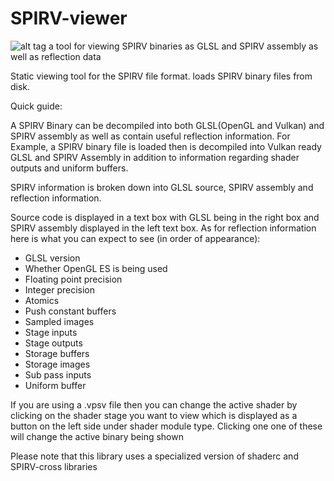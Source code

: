 # SPIRV-viewer
![alt tag](https://raw.githubusercontent.com/ziacko/SPIRV-viewer/master/screenShot.png)
a tool for viewing SPIRV binaries as GLSL and SPIRV assembly as well as reflection data

Static viewing tool for the SPIRV file format. loads SPIRV binary files from disk.

Quick guide:

A SPIRV Binary can be decompiled into both GLSL(OpenGL and Vulkan) and SPIRV assembly as well as contain useful reflection information. For Example, a SPIRV binary file is loaded then is decompiled into Vulkan ready GLSL and SPIRV Assembly in addition to information regarding shader outputs and uniform buffers.

SPIRV information is broken down into GLSL source, SPIRV assembly and reflection information.

Source code is displayed in a text box with GLSL being in the right box and SPIRV assembly displayed in the left text box. As for reflection information here is what you can expect to see (in order of appearance):
- GLSL version
- Whether OpenGL ES is being used
- Floating point precision
- Integer precision
- Atomics
- Push constant buffers
- Sampled images
- Stage inputs
- Stage outputs
- Storage buffers
- Storage images
- Sub pass inputs
- Uniform buffer

If you are using a .vpsv file then you can change the active shader by clicking on the shader stage you want to view which is displayed as a button on the left side under shader module type. Clicking one one of these will change the active binary being shown

Please note that this library uses a specialized version of shaderc and SPIRV-cross libraries
